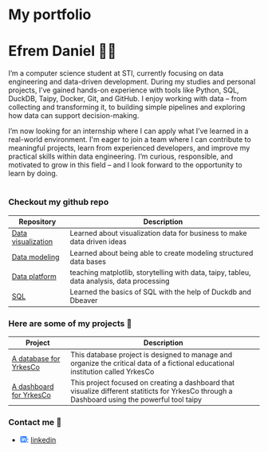 # My portfolio

# Efrem Daniel :man_technologist: 

I’m a computer science student at STI, currently focusing on data engineering and data-driven development. During my studies and personal projects, I’ve gained hands-on experience with tools like Python, SQL, DuckDB, Taipy, Docker, Git, and GitHub. I enjoy working with data – from collecting and transforming it, to building simple pipelines and exploring how data can support decision-making.

I’m now looking for an internship where I can apply what I’ve learned in a real-world environment. I'm eager to join a team where I can contribute to meaningful projects, learn from experienced developers, and improve my practical skills within data engineering. I’m curious, responsible, and motivated to grow in this field – and I look forward to the opportunity to learn by doing.

#

### Checkout my github repo
| Repository                                | Description                                                                                |
| ----------------------------------------  | ------------------------------------------------------------------------------------------ |
| [Data visualization][DV]                  | Learned about visualization data for business to make data driven ideas                    |
| [Data modeling][DB]                       | Learned about being able to create modeling structured data bases                          |
| [Data platform][DF]                       | teaching matplotlib, storytelling with data, taipy, tableu, data analysis, data processing |
| [SQL][SQL]                                | Learned the basics of SQL with the help of Duckdb and Dbeaver                              |   

[DV]: https://github.com/EfremDaniel/Data_visualisation_Efrem
[DB]: https://github.com/EfremDaniel/Data_modeling_Efrem_DE24
[DF]: https://github.com/EfremDaniel/data-platforms-Efrem-Daniel-de24
[SQL]: https://github.com/EfremDaniel/SQL_EFREM_DANIEL_DE24


### Here are some of my projects :file_folder:
| Project                                         | Description                                                                                                                      |
| ----------------------------------------------- | -------------------------------------------------------------------------------------------------------------------------------- |
| [A database for YrkesCo][DB_YrkesCo]           | This database project is designed to manage and organize the critical data of a fictional educational institution called YrkesCo |
| [A dashboard for YrkesCo][Dashboard_vis]       | This project focused on creating a dashboard that visualize different statiticts for YrkesCo through a Dashboard using the powerful tool taipy |


[DB_YrkesCo]: https://github.com/EfremDaniel/Data_modeling_Efrem_DE24/tree/main/labb
[Dashboard_vis]: https://github.com/EfremDaniel/Data_visualisation_grupp8



### Contact me :iphone:

- ![linkedIn icon](assets/linkedIn-icon.png): [linkedin]

[linkedin]: https://www.linkedin.com/in/efrem-daniel-a27846328/
